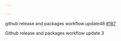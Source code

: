 ```yaml
---

---
```

    
github release and packages workflow update48 [#187](https://github.com/JantaeLeckie/monorepo-release-changesets/pull/187)
    
Github release and packages workflow update 3 
